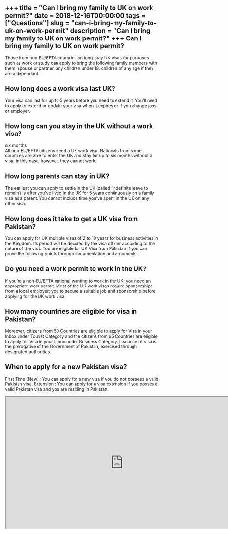 +++
title = "Can I bring my family to UK on work permit?"
date = 2018-12-16T00:00:00
tags = ["Questions"]
slug = "can-i-bring-my-family-to-uk-on-work-permit"
description = "Can I bring my family to UK on work permit?"
+++
Can I bring my family to UK on work permit?
-------------------------------------------

Those from non-EU/EFTA countries on long-stay UK visas for purposes such as work or study can apply to bring the following family members with them: spouse or partner. any children under 18. children of any age if they are a dependant.

How long does a work visa last UK?
----------------------------------

Your visa can last for up to 5 years before you need to extend it. You’ll need to apply to extend or update your visa when it expires or if you change jobs or employer.

How long can you stay in the UK without a work visa?
----------------------------------------------------

six months  
All non-EU/EFTA citizens need a UK work visa. Nationals from some countries are able to enter the UK and stay for up to six months without a visa; in this case, however, they cannot work.

How long parents can stay in UK?
--------------------------------

The earliest you can apply to settle in the UK (called ‘indefinite leave to remain’) is after you’ve lived in the UK for 5 years continuously on a family visa as a parent. You cannot include time you’ve spent in the UK on any other visa.

How long does it take to get a UK visa from Pakistan?
-----------------------------------------------------

You can apply for UK multiple visas of 2 to 10 years for business activities in the Kingdom. Its period will be decided by the visa officer according to the nature of the visit. You are eligible for UK Visa from Pakistan if you can prove the following points through documentation and arguments.

Do you need a work permit to work in the UK?
--------------------------------------------

If you’re a non-EU/EFTA national wanting to work in the UK, you need an appropriate work permit. Most of the UK work visas require sponsorships from a local employer; you to secure a suitable job and sponsorship before applying for the UK work visa.

How many countries are eligible for visa in Pakistan?
-----------------------------------------------------

Moreover, citizens from 50 Countries are eligible to apply for Visa in your Inbox under Tourist Category and the citizens from 95 Countries are eligible to apply for Visa in your Inbox under Business Category. Issuance of visa is the prerogative of the Government of Pakistan, exercised through designated authorities.

When to apply for a new Pakistan visa?
--------------------------------------

First Time (New) : You can apply for a new visa if you do not possess a valid Pakistan visa. Extension : You can apply for a visa extension if you posses a valid Pakistan visa and you are residing in Pakistan.

<iframe allow="accelerometer; autoplay; clipboard-write; encrypted-media; gyroscope; picture-in-picture" allowfullscreen="" class="__youtube_prefs__  epyt-is-override  no-lazyload" data-no-lazy="1" data-origheight="433" data-origwidth="770" data-skipgform_ajax_framebjll="" height="433" id="_ytid_93885" loading="lazy" src="https://www.youtube.com/embed/1jY6q4hTlaw?enablejsapi=1&autoplay=0&cc_load_policy=0&cc_lang_pref=&iv_load_policy=1&loop=0&modestbranding=0&rel=1&fs=1&playsinline=0&autohide=2&theme=dark&color=red&controls=1&" title="YouTube player" width="770"></iframe>